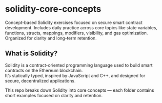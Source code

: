 # solidity-core-concepts
Concept-based Solidity exercises focused on secure smart contract development. Includes daily practice across core topics like state variables, functions, structs, mappings, modifiers, visibility, and gas optimization. Organized for clarity and long-term retention.

## What is Solidity?

Solidity is a contract-oriented programming language used to build smart contracts on the Ethereum blockchain.  
It’s statically typed, inspired by JavaScript and C++, and designed for secure, decentralized applications.

This repo breaks down Solidity into core concepts — each folder contains short examples focused on clarity and retention.
